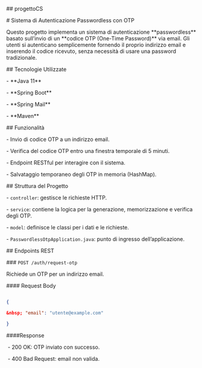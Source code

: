 \## progettoCS



\# Sistema di Autenticazione Passwordless con OTP



Questo progetto implementa un sistema di autenticazione \*\*passwordless\*\* basato sull’invio di un \*\*codice OTP (One-Time Password)\*\* via email. Gli utenti si autenticano semplicemente fornendo il proprio indirizzo email e inserendo il codice ricevuto, senza necessità di usare una password tradizionale.



\## Tecnologie Utilizzate



\- \*\*Java 11\*\*

\- \*\*Spring Boot\*\*

\- \*\*Spring Mail\*\*

\- \*\*Maven\*\*



\## Funzionalità



\- Invio di codice OTP a un indirizzo email.

\- Verifica del codice OTP entro una finestra temporale di 5 minuti.

\- Endpoint RESTful per interagire con il sistema.

\- Salvataggio temporaneo degli OTP in memoria (HashMap).



\## Struttura del Progetto



\- `controller`: gestisce le richieste HTTP.

\- `service`: contiene la logica per la generazione, memorizzazione e verifica degli OTP.

\- `model`: definisce le classi per i dati e le richieste.

\- `PasswordlessOtpApplication.java`: punto di ingresso dell’applicazione.



\## Endpoints REST



\### `POST /auth/request-otp`



Richiede un OTP per un indirizzo email.



\#### Request Body

```json

{

&nbsp; "email": "utente@example.com"

}

```



\####Response

&nbsp;- 200 OK: OTP inviato con successo.



&nbsp;- 400 Bad Request: email non valida.



